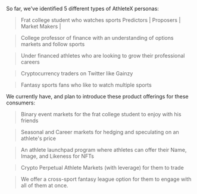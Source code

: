 So far, we've identified 5 different types of AthleteX personas:

> Frat college student who watches sports
  > Predictors    | 
  > Proposers     |
  > Market Makers |

> College professor of finance with an understanding of options markets and follow sports 

> Under financed athletes who are looking to grow their professional careers

> Cryptocurrency traders on Twitter like Gainzy

> Fantasy sports fans who like to watch multiple sports 



We currently have, and plan to introduce these product offerings for these consumers:

> Binary event markets for the frat college student to enjoy with his friends

> Seasonal and Career markets for hedging and speculating on an athlete's price

> An athlete launchpad program where athletes can offer their Name, Image, and Likeness for NFTs

> Crypto Perpetual Athlete Markets (with leverage) for them to trade

> We offer a cross-sport fantasy league option for them to engage with all of them at once.

